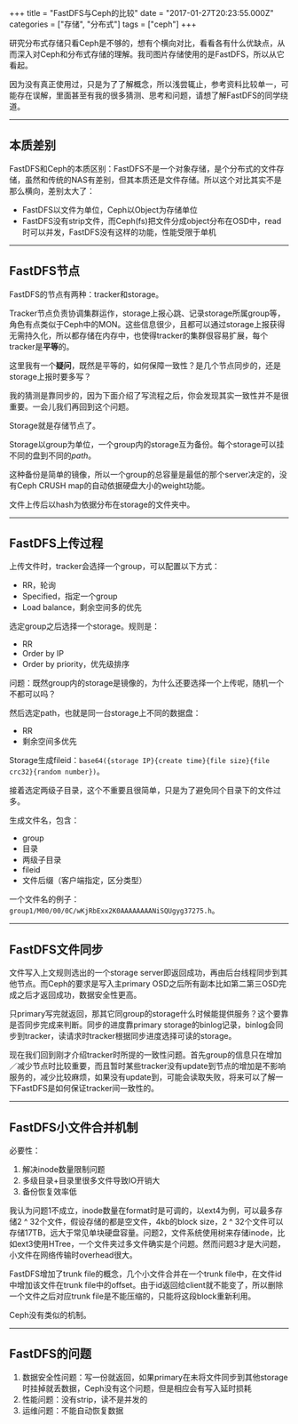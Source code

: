 +++
title = "FastDFS与Ceph的比较"
date = "2017-01-27T20:23:55.000Z"
categories = ["存储", "分布式"]
tags = ["ceph"]
+++

研究分布式存储只看Ceph是不够的，想有个横向对比，看看各有什么优缺点，从而深入对Ceph和分布式存储的理解。我司图片存储使用的是FastDFS，所以从它看起。

因为没有真正使用过，只是为了了解概念，所以浅尝辄止，参考资料比较单一，可能存在误解，里面甚至有我的很多猜测、思考和问题，请想了解FastDFS的同学绕道。


---


## 本质差别

FastDFS和Ceph的本质区别：FastDFS不是一个对象存储，是个分布式的文件存储，虽然和传统的NAS有差别，但其本质还是文件存储。所以这个对比其实不是那么横向，差别太大了：

- FastDFS以文件为单位，Ceph以Object为存储单位
- FastDFS没有strip文件，而Ceph(fs)把文件分成object分布在OSD中，read时可以并发，FastDFS没有这样的功能，性能受限于单机


---


## FastDFS节点

FastDFS的节点有两种：tracker和storage。

Tracker节点负责协调集群运作，storage上报心跳、记录storage所属group等，角色有点类似于Ceph中的MON。这些信息很少，且都可以通过storage上报获得无需持久化，所以都存储在内存中，也使得tracker的集群佷容易扩展，每个tracker是**平等**的。

这里我有一个**疑问**，既然是平等的，如何保障一致性？是几个节点同步的，还是storage上报时要多写？

我的猜测是靠同步的，因为下面介绍了写流程之后，你会发现其实一致性并不是很重要。一会儿我们再回到这个问题。

Storage就是存储节点了。

Storage以group为单位，一个group内的storage互为备份。每个storage可以挂不同的盘到不同的*path*。

这种备份是简单的镜像，所以一个group的总容量是最低的那个server决定的，没有Ceph CRUSH map的自动依据硬盘大小的weight功能。

文件上传后以hash为依据分布在storage的文件夹中。


---


## FastDFS上传过程
上传文件时，tracker会选择一个group，可以配置以下方式：
- RR，轮询
- Specified，指定一个group
- Load balance，剩余空间多的优先

选定group之后选择一个storage。规则是：

- RR
- Order by IP
- Order by priority，优先级排序

问题：既然group内的storage是镜像的，为什么还要选择一个上传呢，随机一个不都可以吗？

然后选定path，也就是同一台storage上不同的数据盘：

- RR
- 剩余空间多优先

Storage生成fileid：`base64({storage IP}{create time}{file size}{file crc32}{random number})`。

接着选定两级子目录，这个不重要且很简单，只是为了避免同个目录下的文件过多。

生成文件名，包含：
- group
- 目录
- 两级子目录
- fileid
- 文件后缀（客户端指定，区分类型）

一个文件名的例子：`group1/M00/00/0C/wKjRbExx2K0AAAAAAAANiSQUgyg37275.h`。


---


## FastDFS文件同步

文件写入上文规则选出的一个storage server即返回成功，再由后台线程同步到其他节点。而Ceph的要求是写入主primary OSD之后所有副本比如第二第三OSD完成之后才返回成功，数据安全性更高。

只primary写完就返回，那其它同group的storage什么时候能提供服务？这个要靠是否同步完成来判断。同步的进度靠primary storage的binlog记录，binlog会同步到tracker，读请求时tracker根据同步进度选择可读的storage。

现在我们回到刚才介绍tracker时所提的一致性问题。首先group的信息只在增加／减少节点时比较重要，而且暂时某些tracker没有update到节点的增加是不影响服务的，减少比较麻烦，如果没有update到，可能会读取失败，将来可以了解一下FastDFS是如何保证tracker间一致性的。


---


## FastDFS小文件合并机制

必要性：
1. 解决inode数量限制问题
2. 多级目录+目录里很多文件导致IO开销大
3. 备份恢复效率低

我认为问题1不成立，inode数量在format时是可调的，以ext4为例，可以最多存储2 ^ 32个文件，假设存储的都是空文件，4kb的block size，2 ^ 32个文件可以存储17TB，远大于常见单块硬盘容量。问题2，文件系统使用树来存储inode，比如ext3使用HTree，一个文件夹过多文件确实是个问题。然而问题3才是大问题，小文件在网络传输时overhead很大。

FastDFS增加了trunk file的概念，几个小文件合并在一个trunk file中，在文件id中增加该文件在trunk file中的offset。由于id返回给client就不能变了，所以删除一个文件之后对应trunk file是不能压缩的，只能将这段block重新利用。

Ceph没有类似的机制。


---


## FastDFS的问题

1. 数据安全性问题：写一份就返回，如果primary在未将文件同步到其他storage时挂掉就丢数据，Ceph没有这个问题，但是相应会有写入延时损耗
2. 性能问题：没有strip，读不是并发的
3. 运维问题：不能自动恢复数据
